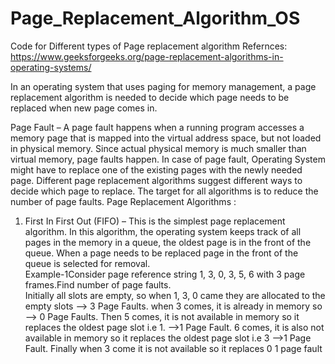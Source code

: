# Page_Replacement_Algorithm_OS
Code for Different types of Page replacement algorithm 
Refernces: https://www.geeksforgeeks.org/page-replacement-algorithms-in-operating-systems/ 

In an operating system that uses paging for memory management, a page replacement algorithm is needed to decide which page needs to be replaced when new page comes in. 

Page Fault – A page fault happens when a running program accesses a memory page that is mapped into the virtual address space, but not loaded in physical memory. 
Since actual physical memory is much smaller than virtual memory, page faults happen. In case of page fault, Operating System might have to replace one of the existing pages with the newly needed page. Different page replacement algorithms suggest different ways to decide which page to replace. The target for all algorithms is to reduce the number of page faults. 
Page Replacement Algorithms : 

1. First In First Out (FIFO) – 
This is the simplest page replacement algorithm. In this algorithm, the operating system keeps track of all pages in the memory in a queue, the oldest page is in the front of the queue. When a page needs to be replaced page in the front of the queue is selected for removal.  
Example-1Consider page reference string 1, 3, 0, 3, 5, 6 with 3 page frames.Find number of page faults.  
              Initially all slots are empty, so when 1, 3, 0 came they are allocated to the empty slots —> 3 Page Faults. 
              when 3 comes, it is already in  memory so —> 0 Page Faults. 
              Then 5 comes, it is not available in  memory so it replaces the oldest page slot i.e 1. —>1 Page Fault. 
              6 comes, it is also not available in memory so it replaces the oldest page slot i.e 3 —>1 Page Fault. 
              Finally when 3 come it is not available so it replaces 0 1 page fault
        
